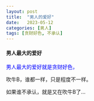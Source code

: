 ```yaml
---
layout: post
title:  "男人的爱好"
date:   2023-05-12
categories: [男人]
tags: [贪财好色, 不承认]  
---
```


####  男人最大的爱好

<font color="#0000ff">男人最大的爱好就是贪财好色，</font>  

吹牛B，谁都一样，只是程度不一样。

如果谁不承认，就是又在吹牛B了…
